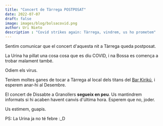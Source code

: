 ```yaml
---
title: "Concert de Tàrrega POSTPOSAT"
date: 2022-07-07
draft: false
image: images/blog/bolsacovid.png
author: Uri Nieto
description : "Covid strikes again: Tàrrega, vindrem, us ho prometem"
---
```


Sentim comunicar que el concert d'aquesta nit a Tàrrega queda postposat.

La Urina ha pillat una cosa cosa que es diu COVID, i na Bossa es comença a trobar malament també.

Odiem els virus.

Teníem moltes ganes de tocar a Tàrrega al local dels titans del [Bar Kirikú](https://www.instagram.com/kirikutarrega/), i esperem anar-hi al Desembre.

El concert de Dissabte a Granollers **segueix en peu**. Us mantindrem informats si hi acaben havent canvis d'última hora. Esperem que no, joder.

Us estimem, guapis.

PS: La Urina ja no té febre :_D
